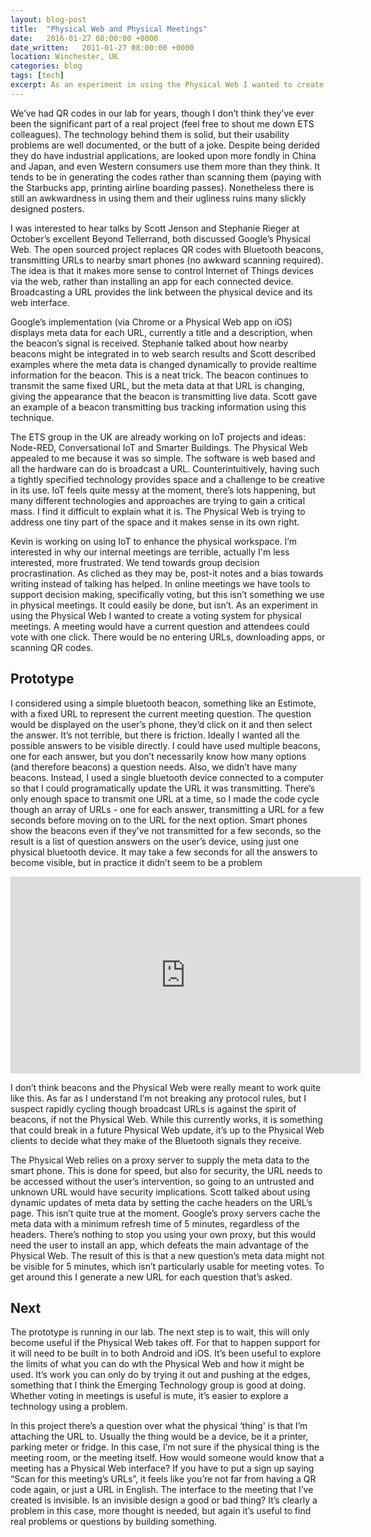 ```yaml
---
layout: blog-post
title:  "Physical Web and Physical Meetings"
date:   2016-01-27 08:00:00 +0000
date_written:   2011-01-27 08:00:00 +0000
location: Winchester, UK
categories: blog
tags: [tech]
excerpt: As an experiment in using the Physical Web I wanted to create a voting system for physical meetings.  A meeting would have a current question and attendees could vote with one click.  There would be no entering URLs, downloading apps, or scanning QR codes.
---
```

We’ve had QR codes in our lab for years, though I don’t think they’ve ever been the significant part of a real project (feel free to shout me down ETS colleagues). The technology behind them is solid, but their usability problems are well documented, or the butt of a joke.  Despite being derided they do have industrial applications, are looked upon more fondly in China and Japan, and even Western consumers use them more than they think.  It tends to be in generating the codes rather than scanning them (paying with the Starbucks app, printing airline boarding passes). Nonetheless there is still an awkwardness in using them and their ugliness ruins many slickly designed posters.

I was interested to hear talks by Scott Jenson and Stephanie Rieger at October’s excellent Beyond Tellerrand, both discussed Google’s Physical Web.  The open sourced project replaces QR codes with Bluetooth beacons, transmitting URLs to nearby smart phones (no awkward scanning required). The idea is that it makes more sense to control Internet of Things devices via the web, rather than installing an app for each connected device.  Broadcasting a URL provides the link between the physical device and its web interface.

Google’s implementation (via Chrome or a Physical Web app on iOS) displays meta data for each URL, currently a title and a description, when the beacon’s signal is received.  Stephanie talked about how nearby beacons might be integrated in to web search results and Scott described examples where the meta data is changed dynamically to provide realtime information for the beacon. This is a neat trick. The beacon continues to transmit the same fixed URL, but the meta data at that URL is changing, giving the appearance that the beacon is transmitting live data.  Scott gave an example of a beacon transmitting bus tracking information using this technique.

The ETS group in the UK are already working on IoT projects and ideas: Node-RED, Conversational IoT and Smarter Buildings.  The Physical Web appealed to me because it was so simple. The software is web based and all the hardware can do is broadcast a URL. Counterintuitively, having such a tightly specified technology provides space and a challenge to be creative in its use.  IoT feels quite messy at the moment, there’s lots happening, but many different technologies and approaches are trying to gain a critical mass.  I find it difficult to explain what it is. The Physical Web is trying to address one tiny part of the space and it makes sense in its own right.

Kevin is working on using IoT to enhance the physical workspace.  I’m interested in why our internal meetings are terrible, actually I'm less interested, more frustrated. We tend towards group decision procrastination. As cliched as they may be, post-it notes and a bias towards writing instead of talking has helped.  In online meetings we have tools to support decision making, specifically voting, but this isn’t something we use in physical meetings. It could easily be done, but isn’t. As an experiment in using the Physical Web I wanted to create a voting system for physical meetings.  A meeting would have a current question and attendees could vote with one click.  There would be no entering URLs, downloading apps, or scanning QR codes.

## Prototype
I considered using a simple bluetooth beacon, something like an Estimote, with a fixed URL to represent the current meeting question. The question would be displayed on the user’s phone, they’d click on it and then select the answer. It’s not terrible, but there is friction. Ideally I wanted all the possible answers to be visible directly.  I could have used multiple beacons, one for each answer, but you don’t necessarily know how many options (and therefore beacons) a question needs.  Also, we didn’t have many beacons.  Instead, I used a single  bluetooth device connected to a computer so that I could programatically update the URL it was transmitting.  There’s only enough space to transmit one URL at a time, so I made the code cycle though an array of URLs - one for each answer, transmitting a URL for a few seconds before moving on to the URL for the next option.  Smart phones show the beacons even if they’ve not transmitted for a few seconds, so the result is a list of question answers on the user’s device, using just one physical bluetooth device.  It may take a few seconds for all the answers to become visible, but in practice it didn’t seem to be a problem

<p class='embed'>
  <iframe allowfullscreen="true" frameborder="0"  src="https://www.youtube.com/embed/c8HfyF2PpCo?rel=0" width="560" height="315"></iframe>
</p>

I don’t think beacons and the Physical Web were really meant to work quite like this.  As far as I understand I’m not breaking any protocol rules, but I suspect rapidly cycling though broadcast URLs is against the spirit of beacons, if not the Physical Web.  While this currently works, it is something that could break in a future Physical Web update, it’s up to the Physical Web clients to decide what they make of the Bluetooth signals they receive.

The Physical Web relies on a proxy server to supply the meta data to the smart phone.  This is done for speed, but also for security, the URL needs to be accessed without the user’s intervention, so going to an untrusted and unknown URL would have security implications.  Scott talked about using dynamic updates of meta data by setting the cache headers on the URL’s page.  This isn’t quite true at the moment.  Google’s proxy servers cache the meta data with a minimum refresh time of 5 minutes, regardless of the headers. There’s nothing to stop you using your own proxy, but this would need the user to install an app, which defeats the main advantage of the Physical Web.  The result of this is that a new question’s meta data might not be visible for 5 minutes, which isn’t particularly usable for meeting votes. To get around this I generate a new URL for each question that’s asked.

## Next
The prototype is running in our lab. The next step is to wait, this will only become useful if the Physical Web takes off.  For that to happen support for it will need to be built in to both Android and iOS.  It’s been useful to explore the limits of what you can do wth the Physical Web and how it might be used. It’s work you can only do by trying it out and pushing at the edges, something that I think the Emerging Technology group is good at doing. Whether voting in meetings is useful is mute, it’s easier to explore a technology using a problem.

In this project there’s a question over what the physical ‘thing' is that I’m attaching the URL to. Usually the thing would be a device, be it a printer, parking meter or fridge. In this case, I’m not sure if the physical thing is the meeting room, or the meeting itself. How would someone would know that a meeting has a Physical Web interface? If you have to put a sign up saying “Scan for this meeting’s URLs”, it feels like you’re not far from having a QR code again, or just a URL in English. The interface to the meeting that I’ve created is invisible. Is an invisible design a good or bad thing? It’s clearly a problem in this case, more thought is needed, but again it’s useful to find real problems or questions by building something.
